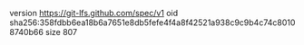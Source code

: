 version https://git-lfs.github.com/spec/v1
oid sha256:358fdbb6ea18b6a7651e8db5fefe4f4a8f42521a938c9c9b4c74c80108740b66
size 807
